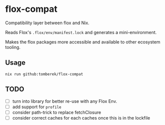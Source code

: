 # flox-compat

Compatibility layer between flox and Nix.

Reads Flox's `.flox/env/manifest.lock` and generates a mini-environment.

Makes the flox packages more accessible and available to other ecosystem tooling.

## Usage
```
nix run github:tomberek/flox-compat
```

## TODO
- [ ] turn into library for better re-use with any Flox Env.
- [ ] add support for `profile`
- [ ] consider path-trick to replace fetchClosure
- [ ] consider correct caches for each caches once this is in the lockfile
